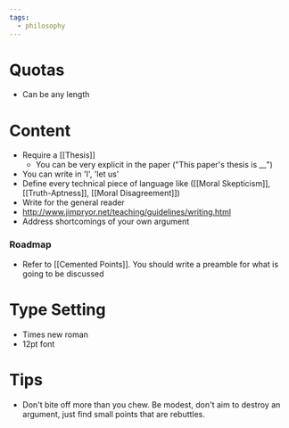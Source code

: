```yaml
---
tags:
  - philosophy
---
```

# Quotas
- Can be any length
# Content
- Require a [[Thesis]]
	- You can be very explicit in the paper ("This paper's thesis is \_\_")
- You can write in 'I', 'let us'
- Define every technical piece of language like ([[Moral Skepticism]], [[Truth-Aptness]], [[Moral Disagreement]])
- Write for the general reader
- http://www.jimpryor.net/teaching/guidelines/writing.html
- Address shortcomings of your own argument
### Roadmap
- Refer to [[Cemented Points]]. You should write a preamble for what is going to be discussed
# Type Setting
- Times new roman
- 12pt font
# Tips
- Don't bite off more than you chew. Be modest, don't aim to destroy an argument, just find small points that are rebuttles.